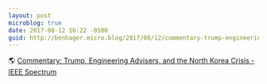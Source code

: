 ```yaml
---
layout: post
microblog: true
date: 2017-08-12 16:22 -0500
guid: http://benhager.micro.blog/2017/08/12/commentary-trump-engineering.html
---
```

🌎 [Commentary: Trump, Engineering Advisers, and the North Korea Crisis - IEEE Spectrum](http://spectrum.ieee.org/tech-talk/aerospace/military/commentary-trump-engineering-advisors-and-the-north-korea-crisis)
